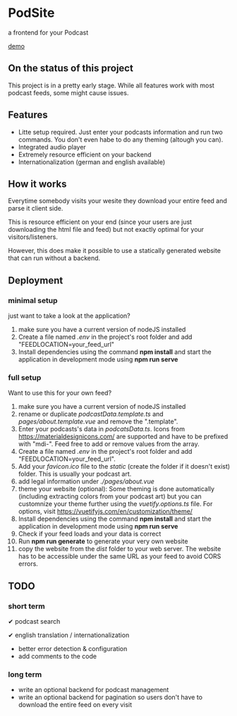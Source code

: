 # PodSite

a frontend for your Podcast

[demo](https://elastic-fermi-9b3917.netlify.app/)

## On the status of this project

This project is in a pretty early stage. While all features work with most podcast feeds, some might cause issues.

## Features

* Litte setup required. Just enter your podcasts information and run two commands. You don't even habe to do any theming (altough you can).
* Integrated audio player
* Extremely resource efficient on your backend
* Internationalization (german and english available)

## How it works

Everytime somebody visits your wesite they download your entire feed and parse it client side.

This is resource efficient on your end (since your users are just downloading the html file and feed) but not exactly optimal for your visitors/listeners.

However, this does make it possible to use a statically generated website that can run without a backend.

## Deployment

### minimal setup

just want to take a look at the application?

1. make sure you have a current version of nodeJS installed
2. Create a file named *.env* in the project's root folder and add "FEEDLOCATION=your_feed_url"
3. Install dependencies using the command **npm install** and start the application in development mode using **npm run serve**

### full setup

Want to use this for your own feed?

1. make sure you have a current version of nodeJS installed
2. rename or duplicate *podcastData.template.ts* and *pages/about.template.vue* and remove the ".template".
3. Enter your podcasts's data in *podcatsData.ts*. Icons from <https://materialdesignicons.com/> are supported and have to be prefixed with "mdi-". Feed free to add or remove values from the array.
4. Create a file named *.env* in the project's root folder and add "FEEDLOCATION=your_feed_url".
5. Add your *favicon.ico* file to the *static* (create the folder if it doesn't exist) folder. This is usually your podcast art.
6. add legal information under *./pages/about.vue*
7. theme your website (optional): Some theming is done automatically (including extracting colors from your podcast art) but you can customnize your theme further using the *vuetify.options.ts* file. For options, visit <https://vuetifyjs.com/en/customization/theme/>
8. Install dependencies using the command **npm install** and start the application in development mode using **npm run serve**
9. Check if your feed loads and your data is correct
10. Run **npm run generate** to generate your very own website
11. copy the website from the *dist* folder to your web server. The website has to be accessible under the same URL as your feed to avoid CORS errors.

## TODO

### short term

✔ podcast search

✔ english translation / internationalization

* better error detection & configuration
* add comments to the code

### long term

* write an optional backend for podcast management
* write an optional backend for pagination so users don't have to download the entire feed on every visit